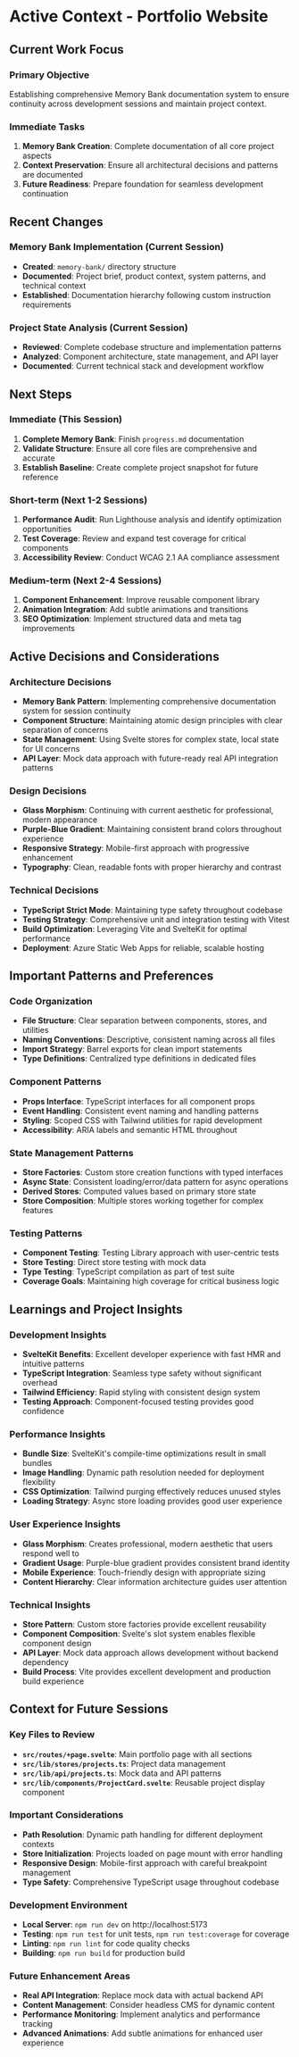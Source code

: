 # Active Context - Portfolio Website

## Current Work Focus

### Primary Objective
Establishing comprehensive Memory Bank documentation system to ensure continuity across development sessions and maintain project context.

### Immediate Tasks
1. **Memory Bank Creation**: Complete documentation of all core project aspects
2. **Context Preservation**: Ensure all architectural decisions and patterns are documented
3. **Future Readiness**: Prepare foundation for seamless development continuation

## Recent Changes

### Memory Bank Implementation (Current Session)
- **Created**: `memory-bank/` directory structure
- **Documented**: Project brief, product context, system patterns, and technical context
- **Established**: Documentation hierarchy following custom instruction requirements

### Project State Analysis (Current Session)
- **Reviewed**: Complete codebase structure and implementation patterns
- **Analyzed**: Component architecture, state management, and API layer
- **Documented**: Current technical stack and development workflow

## Next Steps

### Immediate (This Session)
1. **Complete Memory Bank**: Finish `progress.md` documentation
2. **Validate Structure**: Ensure all core files are comprehensive and accurate
3. **Establish Baseline**: Create complete project snapshot for future reference

### Short-term (Next 1-2 Sessions)
1. **Performance Audit**: Run Lighthouse analysis and identify optimization opportunities
2. **Test Coverage**: Review and expand test coverage for critical components
3. **Accessibility Review**: Conduct WCAG 2.1 AA compliance assessment

### Medium-term (Next 2-4 Sessions)
1. **Component Enhancement**: Improve reusable component library
2. **Animation Integration**: Add subtle animations and transitions
3. **SEO Optimization**: Implement structured data and meta tag improvements

## Active Decisions and Considerations

### Architecture Decisions
- **Memory Bank Pattern**: Implementing comprehensive documentation system for session continuity
- **Component Structure**: Maintaining atomic design principles with clear separation of concerns
- **State Management**: Using Svelte stores for complex state, local state for UI concerns
- **API Layer**: Mock data approach with future-ready real API integration patterns

### Design Decisions
- **Glass Morphism**: Continuing with current aesthetic for professional, modern appearance
- **Purple-Blue Gradient**: Maintaining consistent brand colors throughout experience
- **Responsive Strategy**: Mobile-first approach with progressive enhancement
- **Typography**: Clean, readable fonts with proper hierarchy and contrast

### Technical Decisions
- **TypeScript Strict Mode**: Maintaining type safety throughout codebase
- **Testing Strategy**: Comprehensive unit and integration testing with Vitest
- **Build Optimization**: Leveraging Vite and SvelteKit for optimal performance
- **Deployment**: Azure Static Web Apps for reliable, scalable hosting

## Important Patterns and Preferences

### Code Organization
- **File Structure**: Clear separation between components, stores, and utilities
- **Naming Conventions**: Descriptive, consistent naming across all files
- **Import Strategy**: Barrel exports for clean import statements
- **Type Definitions**: Centralized type definitions in dedicated files

### Component Patterns
- **Props Interface**: TypeScript interfaces for all component props
- **Event Handling**: Consistent event naming and handling patterns
- **Styling**: Scoped CSS with Tailwind utilities for rapid development
- **Accessibility**: ARIA labels and semantic HTML throughout

### State Management Patterns
- **Store Factories**: Custom store creation functions with typed interfaces
- **Async State**: Consistent loading/error/data pattern for async operations
- **Derived Stores**: Computed values based on primary store state
- **Store Composition**: Multiple stores working together for complex features

### Testing Patterns
- **Component Testing**: Testing Library approach with user-centric tests
- **Store Testing**: Direct store testing with mock data
- **Type Testing**: TypeScript compilation as part of test suite
- **Coverage Goals**: Maintaining high coverage for critical business logic

## Learnings and Project Insights

### Development Insights
- **SvelteKit Benefits**: Excellent developer experience with fast HMR and intuitive patterns
- **TypeScript Integration**: Seamless type safety without significant overhead
- **Tailwind Efficiency**: Rapid styling with consistent design system
- **Testing Approach**: Component-focused testing provides good confidence

### Performance Insights
- **Bundle Size**: SvelteKit's compile-time optimizations result in small bundles
- **Image Handling**: Dynamic path resolution needed for deployment flexibility
- **CSS Optimization**: Tailwind purging effectively reduces unused styles
- **Loading Strategy**: Async store loading provides good user experience

### User Experience Insights
- **Glass Morphism**: Creates professional, modern aesthetic that users respond well to
- **Gradient Usage**: Purple-blue gradient provides consistent brand identity
- **Mobile Experience**: Touch-friendly design with appropriate sizing
- **Content Hierarchy**: Clear information architecture guides user attention

### Technical Insights
- **Store Pattern**: Custom store factories provide excellent reusability
- **Component Composition**: Svelte's slot system enables flexible component design
- **API Layer**: Mock data approach allows development without backend dependency
- **Build Process**: Vite provides excellent development and production build experience

## Context for Future Sessions

### Key Files to Review
- **`src/routes/+page.svelte`**: Main portfolio page with all sections
- **`src/lib/stores/projects.ts`**: Project data management
- **`src/lib/api/projects.ts`**: Mock data and API patterns
- **`src/lib/components/ProjectCard.svelte`**: Reusable project display component

### Important Considerations
- **Path Resolution**: Dynamic path handling for different deployment contexts
- **Store Initialization**: Projects loaded on page mount with error handling
- **Responsive Design**: Mobile-first approach with careful breakpoint management
- **Type Safety**: Comprehensive TypeScript usage throughout codebase

### Development Environment
- **Local Server**: `npm run dev` on http://localhost:5173
- **Testing**: `npm run test` for unit tests, `npm run test:coverage` for coverage
- **Linting**: `npm run lint` for code quality checks
- **Building**: `npm run build` for production build

### Future Enhancement Areas
- **Real API Integration**: Replace mock data with actual backend API
- **Content Management**: Consider headless CMS for dynamic content
- **Performance Monitoring**: Implement analytics and performance tracking
- **Advanced Animations**: Add subtle animations for enhanced user experience
